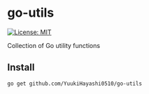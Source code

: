 # go-utils

[![License: MIT](https://img.shields.io/badge/License-MIT-brightgreen.svg)](https://opensource.org/licenses/MIT)

Collection of Go utility functions

## Install

```sh
go get github.com/YuukiHayashi0510/go-utils
```
